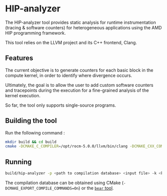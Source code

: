 # HIP-analyzer

The HIP-analyzer tool provides static analysis for runtime instrumentation (tracing & software counters) for heterogeneous applications using the AMD HIP programming framework.

This tool relies on the LLVM project and its C++ frontend, Clang.

## Features

The current objective is to generate counters for each basic block in the compute kernel, in order to identify where divergence occurs.

Ultimately, the goal is to allow the user to add custom software counters and tracepoints during the execution for a fine-grained analysis of the kernel execution.

So far, the tool only supports single-source programs.

## Building the tool

Run the following command :

```bash
mkdir build && cd build
cmake -DCMAKE_C_COMPILER=/opt/rocm-5.0.0/llvm/bin/clang -DCMAKE_CXX_COMPILER=/opt/rocm-5.0.0/llvm/bin/clang++ -DROCM_PATH=/opt/rocm ..
```

## Running

```bash
build/hip-analyzer -p <path to compilation database> <input file> -k <kernel name> -o <output file>
```

The compilation database can be obtained using CMake (`-DCMAKE_EXPORT_COMPILE_COMMANDS=On`) or the [`bear` tool](https://github.com/rizsotto/Bear).
